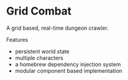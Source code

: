 # Grid Combat
A grid based, real-time dungeon crawler.

Features
- persistent world state
- multiple characters
- a homebrew dependency injection system
- modular component based implementation
